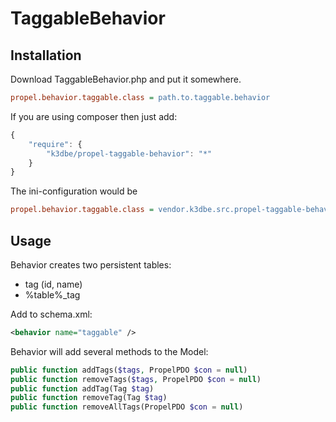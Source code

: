 TaggableBehavior
====================

Installation
------------

Download TaggableBehavior.php and put it somewhere.

``` ini
propel.behavior.taggable.class = path.to.taggable.behavior
```

If you are using composer then just add:
```js
{
    "require": {
        "k3dbe/propel-taggable-behavior": "*"
    }
}
```

The ini-configuration would be
``` ini
propel.behavior.taggable.class = vendor.k3dbe.src.propel-taggable-behavior.src.TaggableBehavior
```

Usage
-----

Behavior creates two persistent tables:
* tag (id, name)
* %table%_tag

Add to schema.xml:

``` xml
<behavior name="taggable" />
```

Behavior will add several methods to the Model:

``` php
public function addTags($tags, PropelPDO $con = null)
public function removeTags($tags, PropelPDO $con = null)
public function addTag(Tag $tag)
public function removeTag(Tag $tag)
public function removeAllTags(PropelPDO $con = null)
```
